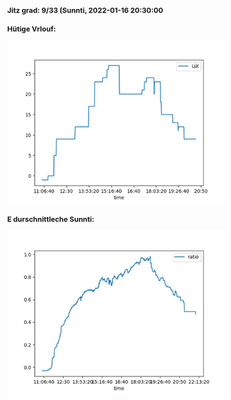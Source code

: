 ### Jitz grad: 9/33 (Sunnti, 2022-01-16 20:30:00

### Hütige Vrlouf:
![Graph](Today.png)

### E durschnittleche Sunnti:
![Graph](Sunnti.png)